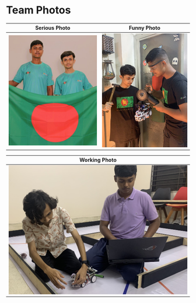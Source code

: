 # Team Photos

| Serious Photo                       | Funny Photo                     |
| ----------------------------------- | ------------------------------- |
| <img alt="serious" width="800px" src="Serious%20photo.JPG" /> | <img alt="funny" width="800px" src="Funny%20photo.JPG" /> |

| Working Photo                       |
| ----------------------------------- |
| <img alt="working" width="800px" src="Working%20photo.JPG" /> |
